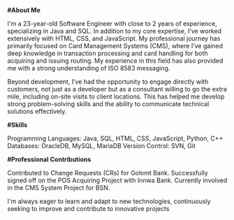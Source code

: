 **#About Me**

I'm a 23-year-old Software Engineer with close to 2 years of experience, specializing in Java and SQL. In addition to my core expertise, I've worked extensively with HTML, CSS, and JavaScript.
My professional journey has primarily focused on Card Management Systems (CMS), where I’ve gained deep knowledge in transaction processing and card handling for both acquiring and issuing routing.
My experience in this field has also provided me with a strong understanding of ISO 8583 messaging.

Beyond development, I’ve had the opportunity to engage directly with customers, not just as a developer but as a consultant willing to go the extra mile, including on-site visits to client locations.
This has helped me develop strong problem-solving skills and the ability to communicate technical solutions effectively.

**#Skills**

Programming Languages: Java, SQL, HTML, CSS, JavaScript, Python, C++
Databases: OracleDB, MySQL, MariaDB
Version Control: SVN, Git

**#Professional Contributions**

Contributed to Change Requests (CRs) for Golomt Bank.
Successfully signed off on the POS Acquiring Project with Innwa Bank.
Currently involved in the CMS System Project for BSN.

I'm always eager to learn and adapt to new technologies, continuously seeking to improve and contribute to innovative projects
